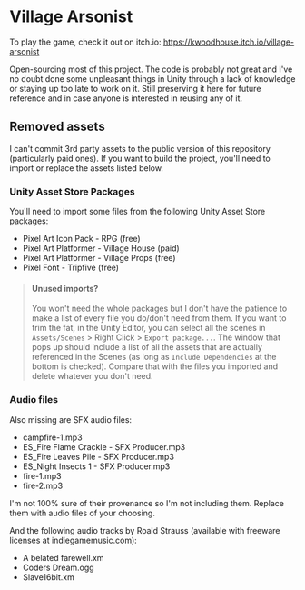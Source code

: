 #  Village Arsonist
To play the game, check it out on itch.io: https://kwoodhouse.itch.io/village-arsonist

Open-sourcing most of this project. The code is probably not great and I've no doubt done some unpleasant things in Unity through a lack of knowledge or staying up too late to work on it. Still preserving it here for future reference and in case anyone is interested in reusing any of it.

## Removed assets
I can't commit 3rd party assets to the public version of this repository (particularly paid ones). If you want to build the project, you'll need to import or replace the assets listed below.

### Unity Asset Store Packages
You'll need to import some files from the following Unity Asset Store packages:
* Pixel Art Icon Pack - RPG (free)
* Pixel Art Platformer - Village House (paid)
* Pixel Art Platformer - Village Props (free)
* Pixel Font - Tripfive (free)

> #### Unused imports?
> You won't need the whole packages but I don't have the patience to make a list of every file you do/don't need from them. If you want to trim the fat, in the Unity Editor, you can select all the scenes in `Assets/Scenes` > Right Click > `Export package...`. The window that pops up should include a list of all the assets that are actually referenced in the Scenes (as long as `Include Dependencies` at the bottom is checked). Compare that with the files you imported and delete whatever you don't need.

### Audio files
Also missing are SFX audio files:
* campfire-1.mp3
* ES_Fire Flame Crackle - SFX Producer.mp3
* ES_Fire Leaves Pile - SFX Producer.mp3
* ES_Night Insects 1 - SFX Producer.mp3
* fire-1.mp3
* fire-2.mp3

I'm not 100% sure of their provenance so I'm not including them. Replace them with audio files of your choosing.

And the following audio tracks by Roald Strauss (available with freeware licenses at indiegamemusic.com):
* A belated farewell.xm
* Coders Dream.ogg
* Slave16bit.xm
